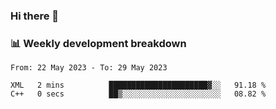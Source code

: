 ### Hi there 👋

### 📊 Weekly development breakdown
<!--START_SECTION:waka-->

```text
From: 22 May 2023 - To: 29 May 2023

XML   2 mins          ██████████████████████▓░░   91.18 %
C++   0 secs          ██▒░░░░░░░░░░░░░░░░░░░░░░   08.82 %
```

<!--END_SECTION:waka-->
